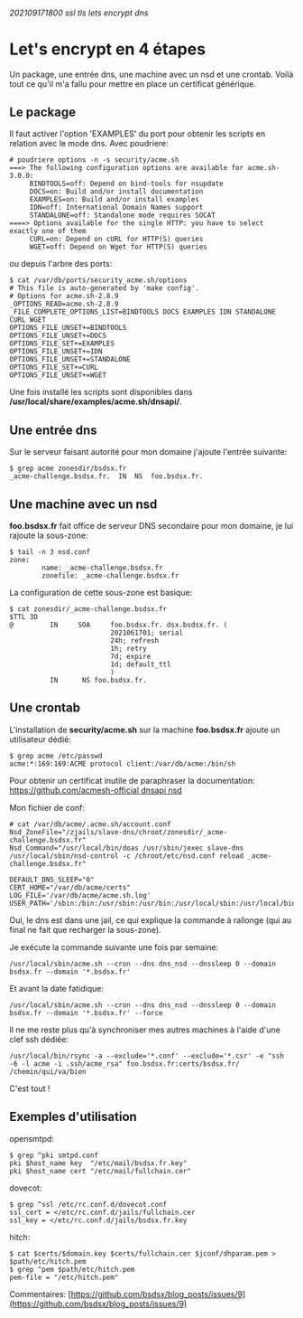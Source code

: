 ###### 202109171800 ssl tls lets encrypt dns
# Let's encrypt en 4 étapes

Un package, une entrée dns, une machine avec un nsd et une crontab. Voilà tout ce qu'il m'a fallu pour mettre en place un certificat générique.

## Le package

Il faut activer l'option 'EXAMPLES' du port pour obtenir les scripts en relation avec le mode dns. Avec poudriere:

    # poudriere options -n -s security/acme.sh
    ===> The following configuration options are available for acme.sh-3.0.0:
         BINDTOOLS=off: Depend on bind-tools for nsupdate
         DOCS=on: Build and/or install documentation
         EXAMPLES=on: Build and/or install examples
         IDN=off: International Domain Names support
         STANDALONE=off: Standalone mode requires SOCAT
    ====> Options available for the single HTTP: you have to select exactly one of them
         CURL=on: Depend on cURL for HTTP(S) queries
         WGET=off: Depend on Wget for HTTP(S) queries

ou depuis l'arbre des ports:

    $ cat /var/db/ports/security_acme.sh/options
    # This file is auto-generated by 'make config'.
    # Options for acme.sh-2.8.9
    _OPTIONS_READ=acme.sh-2.8.9
    _FILE_COMPLETE_OPTIONS_LIST=BINDTOOLS DOCS EXAMPLES IDN STANDALONE CURL WGET
    OPTIONS_FILE_UNSET+=BINDTOOLS
    OPTIONS_FILE_UNSET+=DOCS
    OPTIONS_FILE_SET+=EXAMPLES
    OPTIONS_FILE_UNSET+=IDN
    OPTIONS_FILE_UNSET+=STANDALONE
    OPTIONS_FILE_SET+=CURL
    OPTIONS_FILE_UNSET+=WGET

Une fois installé les scripts sont disponibles dans **/usr/local/share/examples/acme.sh/dnsapi/**.

## Une entrée dns

Sur le serveur faisant autorité pour mon domaine j'ajoute l'entrée suivante:

    $ grep acme zonesdir/bsdsx.fr
    _acme-challenge.bsdsx.fr.  IN  NS  foo.bsdsx.fr.

## Une machine avec un nsd

**foo.bsdsx.fr** fait office de serveur DNS secondaire pour mon domaine, je lui rajoute la sous-zone:

    $ tail -n 3 nsd.conf
    zone:
            name: _acme-challenge.bsdsx.fr
            zonefile: _acme-challenge.bsdsx.fr

La configuration de cette sous-zone est basique:

    $ cat zonesdir/_acme-challenge.bsdsx.fr
    $TTL 3D
    @         IN     SOA     foo.bsdsx.fr. dsx.bsdsx.fr. (
                             2021061701; serial
                             24h; refresh
                             1h; retry
                             7d; expire
                             1d; default_ttl
                             )
              IN      NS foo.bsdsx.fr.

## Une crontab

L'installation de **security/acme.sh** sur la machine **foo.bsdsx.fr** ajoute un utilisateur dédié:

    $ grep acme /etc/passwd
    acme:*:169:169:ACME protocol client:/var/db/acme:/bin/sh

Pour obtenir un certificat inutile de paraphraser la documentation: [https://github.com/acmesh-official dnsapi nsd](https://github.com/acmesh-official/acme.sh/wiki/dnsapi#75-use-nlnetlabs-nsd)

Mon fichier de conf:

    # cat /var/db/acme/.acme.sh/account.conf
    Nsd_ZoneFile="/zjails/slave-dns/chroot/zonesdir/_acme-challenge.bsdsx.fr"
    Nsd_Command="/usr/local/bin/doas /usr/sbin/jexec slave-dns /usr/local/sbin/nsd-control -c /chroot/etc/nsd.conf reload _acme-challenge.bsdsx.fr"
    
    DEFAULT_DNS_SLEEP="0"
    CERT_HOME="/var/db/acme/certs"
    LOG_FILE='/var/db/acme/acme.sh.log'
    USER_PATH='/sbin:/bin:/usr/sbin:/usr/bin:/usr/local/sbin:/usr/local/bin:/var/db/acme/bin'

Oui, le dns est dans une jail, ce qui explique la commande à rallonge (qui au final ne fait que recharger la sous-zone).

Je exécute la commande suivante une fois par semaine:

    /usr/local/sbin/acme.sh --cron --dns dns_nsd --dnssleep 0 --domain bsdsx.fr --domain '*.bsdsx.fr'

Et avant la date fatidique:

    /usr/local/sbin/acme.sh --cron --dns dns_nsd --dnssleep 0 --domain bsdsx.fr --domain '*.bsdsx.fr' --force

Il ne me reste plus qu'à synchroniser mes autres machines à l'aide d'une clef ssh dédiée:

    /usr/local/bin/rsync -a --exclude='*.conf' --exclude='*.csr' -e "ssh -6 -l acme -i .ssh/acme_rsa" foo.bsdsx.fr:certs/bsdsx.fr/ /chemin/qui/va/bien

C'est tout !

## Exemples d'utilisation

opensmtpd:

    $ grep ^pki smtpd.conf
    pki $host_name key  "/etc/mail/bsdsx.fr.key"
    pki $host_name cert "/etc/mail/fullchain.cer"

dovecot:

    $ grep ^ssl /etc/rc.conf.d/dovecot.conf
    ssl_cert = </etc/rc.conf.d/jails/fullchain.cer
    ssl_key = </etc/rc.conf.d/jails/bsdsx.fr.key

hitch:

    $ cat $certs/$domain.key $certs/fullchain.cer $jconf/dhparam.pem > $path/etc/hitch.pem
    $ grep ^pem $path/etc/hitch.pem
    pem-file = "/etc/hitch.pem"

Commentaires: [https://github.com/bsdsx/blog_posts/issues/9](https://github.com/bsdsx/blog_posts/issues/9)
